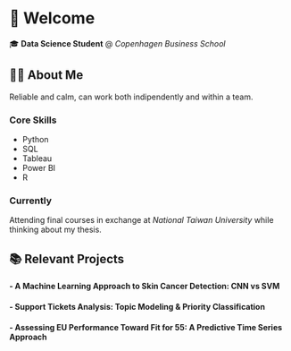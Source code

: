 # 👋 Welcome

🎓 **Data Science Student** @ *Copenhagen Business School*
  

## 🧑‍💼 About Me

Reliable and calm, can work both indipendently and within a team. 

### Core Skills
- Python
- SQL
- Tableau
- Power BI
- R


### Currently 

Attending final courses in exchange at *National Taiwan University* while thinking about my thesis.


## 📚 Relevant Projects

#### - A Machine Learning Approach to Skin Cancer Detection: CNN vs SVM 
#### - Support Tickets Analysis: Topic Modeling & Priority Classification
#### - Assessing EU Performance Toward Fit for 55: A Predictive Time Series Approach

